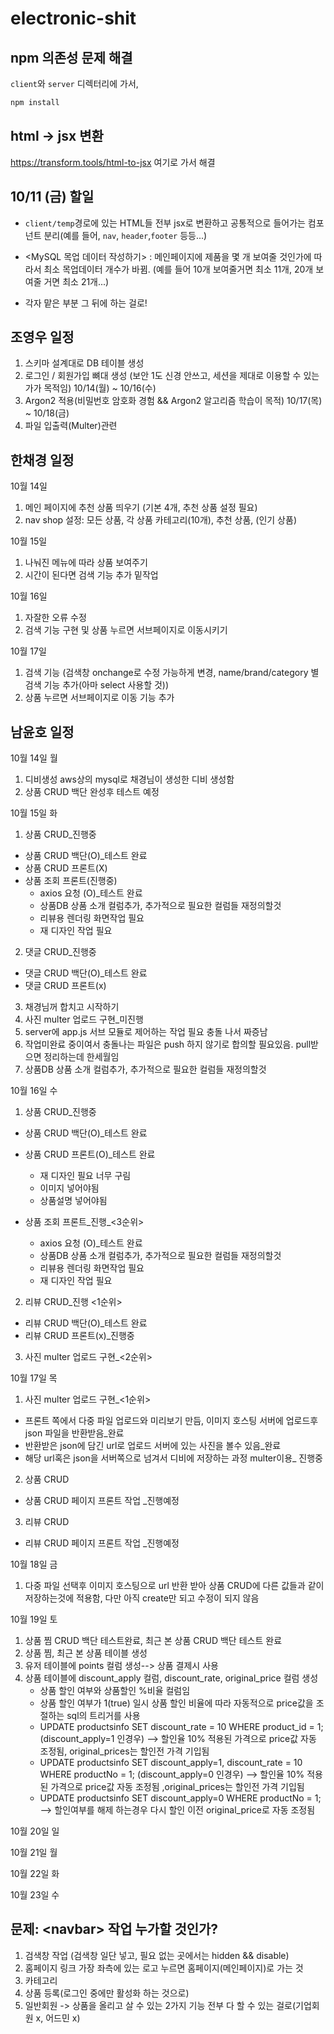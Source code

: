 # electronic-shit

## npm 의존성 문제 해결

`client`와 `server` 디렉터리에 가서,
```bash
npm install
```

## html -> jsx 변환

https://transform.tools/html-to-jsx
여기로 가서 해결

## 10/11 (금) 할일
* `client/temp`경로에 있는 HTML들 전부 jsx로 변환하고 공통적으로 들어가는 컴포넌트 분리(예를 들어, `nav`, `header`,`footer` 등등...)

* <MySQL 목업 데이터 작성하기>
: 메인페이지에 제품을 몇 개 보여줄 것인가에 따라서 최소 목업데이터 개수가 바뀜. (예를 들어 10개 보여줄거면 최소 11개, 20개 보여줄 거면 최소 21개...)

* 각자 맡은 부분 그 뒤에 하는 걸로!

## 조영우 일정
1. 스키마 설계대로 DB 테이블 생성
2. 로그인 / 회원가입 뼈대 생성 (보안 1도 신경 안쓰고, 세션을 제대로 이용할 수 있는가가 목적임) 10/14(월) ~ 10/16(수)
3. Argon2 적용(비밀번호 암호화 경험 && Argon2 알고리즘 학습이 목적) 10/17(목) ~ 10/18(금)
4. 파일 입출력(Multer)관련

## 한채경 일정
10월 14일
1. 메인 페이지에 추천 상품 띄우기 (기본 4개, 추천 상품 설정 필요)
2. nav shop 설정: 모든 상품, 각 상품 카테고리(10개), 추천 상품, (인기 상품)

10월 15일
1. 나눠진 메뉴에 따라 상품 보여주기
2. 시간이 된다면 검색 기능 추가 밑작업

10월 16일
1. 자잘한 오류 수정
2. 검색 기능 구현 및 상품 누르면 서브페이지로 이동시키기

10월 17일
1. 검색 기능 (검색창 onchange로 수정 가능하게 변경, name/brand/category 별 검색 기능 추가(아마 select 사용할 것))
2. 상품 누르면 서브페이지로 이동 기능 추가

## 남윤호 일정
10월 14일 월
1. 디비생성 aws상의 mysql로 채경님이 생성한 디비 생성함
2. 상품 CRUD 백단 완성후 테스트 예정

10월 15일 화

1. 상품 CRUD_진행중
  * 상품 CRUD 백단(O)_테스트 완료
  * 상품 CRUD 프론트(X)
  * 상품 조회 프론트(진행중)
    * axios 요청 (O)_테스트 완료
    * 상품DB 상품 소개 컬럼추가, 추가적으로 필요한 컬럼들 재정의할것
    * 리뷰용 렌더링 화면작업 필요
    * 재 디자인 작업 필요

2. 댓글 CRUD_진행중
  * 댓글 CRUD 백단(O)_테스트 완료
  * 댓글 CRUD 프론트(x)

3. 채경님꺼 합치고 시작하기
4. 사진 multer 업로드 구현_미진행
5. server에 app.js 서브 모듈로 제어하는 작업 필요 충돌 나서 짜증남
6. 작업미완료 중이여서 충돌나는 파일은 push 하지 않기로 합의할 필요있음. pull받으면 정리하는데 한세월임
7. 상품DB 상품 소개 컬럼추가, 추가적으로 필요한 컬럼들 재정의할것

10월 16일 수

1. 상품 CRUD_진행중
  * 상품 CRUD 백단(O)_테스트 완료
  * 상품 CRUD 프론트(O)_테스트 완료
    * 재 디자인 필요 너무 구림
    * 이미지 넣어야됨
    * 상품설명 넣어야됨
      
  * 상품 조회 프론트_진행_<3순위>
    * axios 요청 (O)_테스트 완료
    * 상품DB 상품 소개 컬럼추가, 추가적으로 필요한 컬럼들 재정의할것
    * 리뷰용 렌더링 화면작업 필요
    * 재 디자인 작업 필요

2. 리뷰 CRUD_진행 <1순위>
  * 리뷰 CRUD 백단(O)_테스트 완료
  * 리뷰 CRUD 프론트(x)_진행중

3. 사진 multer 업로드 구현_<2순위>

10월 17일 목

1. 사진 multer 업로드 구현_<1순위>
  * 프론트 쪽에서 다중 파일 업로드와 미리보기 만듬, 이미지 호스팅 서버에 업로드후 json 파일을 반환받음_완료
  * 반환받은 json에 담긴 url로 업로드 서버에 있는 사진을 볼수 있음_완료
  * 해당 url혹은 json을 서버쪽으로 넘겨서 디비에 저장하는 과정 multer이용_ 진행중
2. 상품 CRUD
  * 상품 CRUD 페이지 프론트 작업 _진행예정
3. 리뷰 CRUD
  * 리뷰 CRUD 페이지 프론트 작업 _진행예정


10월 18일 금
1. 다중 파일 선택후 이미지 호스팅으로 url 반환 받아 상품 CRUD에 다른 값들과 같이 저장하는것에 적용함, 다만 아직 create만 되고 수정이 되지 않음

10월 19일 토
1. 상품 찜 CRUD 백단 테스트완료, 최근 본 상품 CRUD 백단 테스트 완료
2. 상품 찜, 최근 본 상품 테이블 생성
3. 유저 테이블에 points 컬럼 생성--> 상품 결제시 사용
4. 상품 테이블에 discount_apply 컬럼, discount_rate, original_price 컬럼 생성 
   * 상품 할인 여부와 상품할인 %비율 컬럼임
   * 상품 할인 여부가 1(true) 일시 상품 할인 비율에 따라 자동적으로 price값을 조절하는 sql의 트리거를 사용
   * UPDATE productsinfo SET discount_rate = 10 WHERE product_id = 1; (discount_apply=1 인경우) --> 할인율 10% 적용된 가격으로 price값 자동 조정됨, original_prices는 할인전 가격 기입됨
   * UPDATE productsinfo SET discount_apply=1, discount_rate = 10 WHERE productNo = 1; (discount_apply=0 인경우) --> 할인율 10% 적용된 가격으로 price값 자동 조정됨 ,original_prices는 할인전 가격 기입됨
   * UPDATE productsinfo SET discount_apply=0 WHERE productNo = 1; --> 할인여부를 해제 하는경우 다시 할인 이전 original_price로 자동 조정됨





10월 20일 일

10월 21일 월

10월 22일 화

10월 23일 수

## 문제: \<navbar\> 작업 누가할 것인가?
1. 검색창 작업 (검색창 일단 넣고, 필요 없는 곳에서는 hidden && disable)
2. 홈페이지 링크 가장 좌측에 있는 로고 누르면 홈페이지(메인페이지)로 가는 것
3. 카테고리
4. 상품 등록(로그인 중에만 활성화 하는 것으로)
5. 일반회원 -> 상품을 올리고 살 수 있는 2가지 기능 전부 다 할 수 있는 걸로(기업회원 x, 어드민 x)
